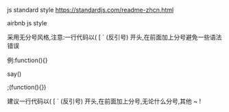js standard style https://standardjs.com/readme-zhcn.html

airbnb js style



采用无分号风格,注意:一行代码以(   [   ` (反引号) 开头,在前面加上分号避免一些语法错误

例:function(){}

say()

;(function(){})

建议一行代码以(   [   ` (反引号) 开头,在前面加上分号,无论什么分号,其他 ~  !

